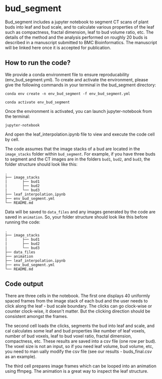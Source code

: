# bud_segment

Bud_segment includes a jupyter notebook to segment CT scans of plant buds into leaf and bud scale, 
and to calculate various properties of the leaf such as compactness, fractal dimension, leaf to bud volume ratio, etc. 
The details of the method and the analysis performed on roughly 20 buds is described in a manuscript 
submitted to BMC Bioinformatics. The manuscript will be linked here once it is accepted for publication.

## How to run the code?
We provide a conda environment file to ensure reproducability (env_bud_segment.yml). To create and activate the environment,
please give the following commands in your terminal in the bud_segment directory:

`conda env create -n env_bud_segment -f env_bud_segment.yml`

`conda activate env_bud_segment`

Once the environment is activated, you can launch jupyter-notebook from the terminal:

`jupyter-notebook`

And open the leaf_interpolation.ipynb file to view and execute the code cell by cell.

The code assumes that the image stacks of a bud are located in the `image_stacks` folder within `bud_segment`. For example, if you have three buds to segment and the CT images are in the folders `bud1`, `bud2`, and `bud3`, the folder structure should look like this:

    .
    ├── image_stacks
    |       ├── bud1
    |       ├── bud2
    |       └── bud3
    ├── leaf_interpolation.ipynb                   
    ├── env_bud_segment.yml
    └── README.md
    
Data will be saved to `data_files` and any images generated by the code are saved in `animation`. So, your folder structure should look like this before running the code:
    
    .
    ├── image_stacks
    |       ├── bud1
    |       ├── bud2
    |       └── bud3
    ├── data_files
    ├── animation
    ├── leaf_interpolation.ipynb                   
    ├── env_bud_segment.yml
    └── README.md

## Code output

There are three cells in the notebook. The first one displays 40 uniformly spaced frames from the image stack of each bud and the user needs to click along the leaf - bud scale boundary. The clicks can go clock-wise or counter clock-wise, it doesn't matter. But the clicking direction should be consistent amongst the frames.

The second cell loads the clicks, segments the bud into leaf and scale, and cal calculates some leaf and bud properties like number of leaf voxels, number of bud voxels, leaf to bud voxel ratio, fractal dimension, compactness, etc. These results are saved into a csv file (one row per bud). The voxel size is not an input, so if you need leaf volume, bud volume, etc, you need to man ually modify the csv file (see our results - buds_final.csv as an example). 

The third cell prepares image frames which can be looped into an animation using ffmpeg. The animation is a great way to inspect the leaf structure.
